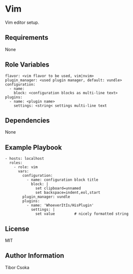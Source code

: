 Vim
=========

Vim editor setup.

Requirements
------------

None

Role Variables
--------------

    flavor: <vim flavor to be used, vim|nvim>
    plugin_manager: <used plugin manager, default: vundle>
    configuration:
      - name:
        block: <configuration blocks as multi-line text> 
    plugins: 
      - name: <plugin name>
        settings: <string< settings multi-line text

Dependencies
------------

None

Example Playbook
----------------

    - hosts: localhost
      roles:
        - role: vim
          vars:
            configuration:
              - name: configuration block title
                block: |
                  set clipboard=unnamed
                  set backspace=indent,eol,start
            plugin_manager: vundle
            plugins:
              - name: 'WhoeverItIs/HisPlugin'
                settings: |
                  set value         # nicely formatted string


License
-------

MIT

Author Information
------------------

Tibor Csoka
